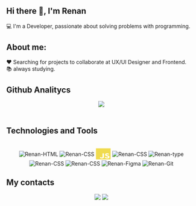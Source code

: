 ## Hi there 👋, I'm Renan

💻 I'm a Developer, passionate about solving problems with programming.

## About me:<br>

❤️   Searching for projects to collaborate at UX/UI Designer and Frontend.<br>
📚   always studying.

## Github Analitycs
<div align="center">
  <img height="250em" src="https://github-readme-stats.vercel.app/api/top-langs/?username=renawmontanari&layout=compact&langs_count=10&theme=dark"/>
</div><br>

## Technologies and Tools
<div align="center"> 
<div style="display: inline_block"><br>
  <img align="center" alt="Renan-HTML" height="30" width="80" src="https://img.shields.io/badge/HTML5-E34F26?style=for-the-badge&logo=html5&logoColor=white">
  <img align="center" alt="Renan-CSS" height="30" width="80" src="https://img.shields.io/badge/CSS3-1572B6?style=for-the-badge&logo=css3&logoColor=white">
  <img align="center" alt="Renan-Js" height="30" width="40" src="https://raw.githubusercontent.com/devicons/devicon/master/icons/javascript/javascript-plain.svg">
  <img align="center" alt="Renan-CSS" height="30" width="80" src="https://img.shields.io/badge/React-20232A?style=for-the-badge&logo=react&logoColor=61DAFB">
  <img align="center" alt="Renan-type" height="30" width="80" src="https://img.shields.io/badge/typescript-%23007ACC.svg?style=for-the-badge&logo=typescript&logoColor=white)">
  <img align="center" alt="Renan-CSS" height="30" width="80" src="https://img.shields.io/badge/PHP-777BB4?style=for-the-badge&logo=php&logoColor=white">
  <img align="center" alt="Renan-CSS" height="30" width="80" src="https://img.shields.io/badge/MySQL-00000F?style=for-the-badge&logo=mysql&logoColor=white">
  <img align="center" alt="Renan-Figma" height="30" width="40" src="https://cdn.jsdelivr.net/gh/devicons/devicon/icons/figma/figma-original.svg" />
  <img align="center" alt="Renan-Git" height="30" width="40" src="https://cdn.jsdelivr.net/gh/devicons/devicon/icons/git/git-original.svg" />
</div></div>

##

## My contacts
<div align="center"> 
<div>
  <a href = "mailto:rwmontanari@gmail.com"><img src="https://img.shields.io/badge/-Gmail-%23333?style=for-the-badge&logo=gmail&logoColor=white" target="_blank"></a>
  <a href="https://www.linkedin.com/in/renan-w-montanari/" target="_blank"><img src="https://img.shields.io/badge/-LinkedIn-%230077B5?style=for-the-badge&logo=linkedin&logoColor=white" target="_blank"></a>
</div>
</div>

<!---
renawmontanari/renawmontanari is a ✨ special ✨ repository because its `README.md` (this file) appears on your GitHub profile.
You can click the Preview link to take a look at your changes.
--->


